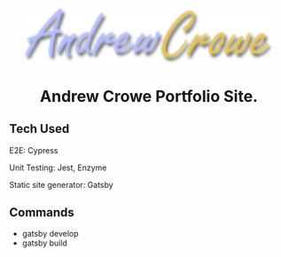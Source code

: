<p align="center">
  <a href="https://www.andrewcrowe.nz">
    <img alt="Gatsby" src="./src/images/logo.png" width="450" />
  </a>
</p>
<h1 align="center">
 Andrew Crowe Portfolio Site. 
</h1>

<h2>Tech Used</h2>
<p>E2E: Cypress</p>
<p>Unit Testing: Jest, Enzyme</p>
<p>Static site generator: Gatsby</p>







## Commands

<ul>
  <li>gatsby develop </li>
  <li>gatsby build </li>
</ul>